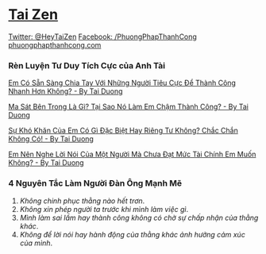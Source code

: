 # [Tai Zen]()

[Twitter: @HeyTaiZen](https://twitter.com/HeyTaiZen)
[Facebook: /PhuongPhapThanhCong](https://www.facebook.com/PhuongPhapThanhCong)
[phuongphapthanhcong.com](https://phuongphapthanhcong.com/)

### Rèn Luyện Tư Duy Tích Cực của Anh Tài
[Em Có Sẵn Sàng Chia Tay Với Những Người Tiêu Cực Để Thành Công Nhanh Hơn Không? - By Tai Duong](https://www.youtube.com/watch?v=eNeHHCsrA08)

[Ma Sát Bên Trong Là Gì? Tại Sao Nó Làm Em Chậm Thành Công? - By Tai Duong](https://www.youtube.com/watch?v=xljs2EwBNdI)

[Sự Khó Khăn Của Em Có Gì Đặc Biệt Hay Riêng Tư Không? Chắc Chắn Không Có! - By Tai Duong](https://youtu.be/WRbyEnxM80c)

[Em Nên Nghe Lời Nói Của Một Người Mà Chưa Đạt Mức Tài Chính Em Muốn Không? - By Tai Duong](https://youtu.be/61rvCkhhqwk)

### 4 Nguyên Tắc Làm Người Đàn Ông Mạnh Mẽ
1. *Không chinh phục thằng nào hết trơn*.
2. *Không xin phép người ta trước khi mình làm việc gì*.
3. *Mình làm sai lầm hay thành công không có chờ sự chấp nhận của thằng khác*.
4. *Không để lời nói hay hành động của thằng khác ảnh hưởng cảm xúc của mình*.
